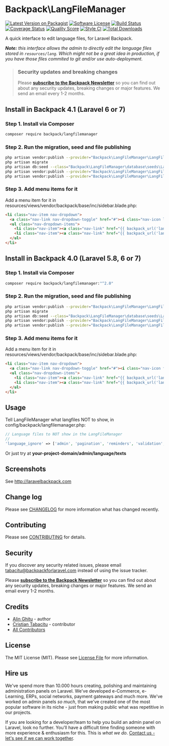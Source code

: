 # Backpack\LangFileManager

[![Latest Version on Packagist][ico-version]][link-packagist]
[![Software License][ico-license]](LICENSE.md)
[![Build Status](https://img.shields.io/travis/Laravel-Backpack/langfilemanager/master.svg?style=flat-square)](https://travis-ci.org/Laravel-Backpack/langfilemanager)
[![Coverage Status][ico-scrutinizer]][link-scrutinizer]
[![Quality Score][ico-code-quality]][link-code-quality]
[![Style CI](https://styleci.io/repos/53691643/shield)](https://styleci.io/repos/53691643)
[![Total Downloads][ico-downloads]][link-downloads]

A quick interface to edit language files, for Laravel Backpack. 

_**Note:** this interface allows the admin to directly edit the language files stored in ```resources/lang```. Which might not be a great idea in production, if you have those files commited to git and/or use auto-deployment._

> ### Security updates and breaking changes
> Please **[subscribe to the Backpack Newsletter](http://backpackforlaravel.com/newsletter)** so you can find out about any security updates, breaking changes or major features. We send an email every 1-2 months.

## Install in Backpack 4.1 (Laravel 6 or 7)

### Step 1. Install via Composer

``` bash
composer require backpack/langfilemanager
```

### Step 2. Run the migration, seed and file publishing

``` bash
php artisan vendor:publish --provider="Backpack\LangFileManager\LangFileManagerServiceProvider" --tag="migrations" #publish the migration file
php artisan migrate
php artisan db:seed --class="Backpack\LangFileManager\database\seeds\LanguageTableSeeder"
php artisan vendor:publish --provider="Backpack\LangFileManager\LangFileManagerServiceProvider" --tag="config" #publish the config file
php artisan vendor:publish --provider="Backpack\LangFileManager\LangFileManagerServiceProvider" --tag="lang" #publish the lang files
```

### Step 3. Add menu items for it

Add a menu item for it in resources/views/vendor/backpack/base/inc/sidebar.blade.php:

```html
<li class="nav-item nav-dropdown">
  <a class="nav-link nav-dropdown-toggle" href="#"><i class="nav-icon la la-globe"></i> Translations</a>
  <ul class="nav-dropdown-items">
    <li class="nav-item"><a class="nav-link" href="{{ backpack_url('language') }}"><i class="nav-icon la la-flag-checkered"></i> Languages</a></li>
    <li class="nav-item"><a class="nav-link" href="{{ backpack_url('language/texts') }}"><i class="nav-icon la la-language"></i> Site texts</a></li>
  </ul>
</li>
```

## Install in Backpack 4.0 (Laravel 5.8, 6 or 7)

### Step 1. Install via Composer

``` bash
composer require backpack/langfilemanager:"^2.0"
```

### Step 2. Run the migration, seed and file publishing

``` bash
php artisan vendor:publish --provider="Backpack\LangFileManager\LangFileManagerServiceProvider" --tag="migrations" #publish the migration file
php artisan migrate
php artisan db:seed --class="Backpack\LangFileManager\database\seeds\LanguageTableSeeder"
php artisan vendor:publish --provider="Backpack\LangFileManager\LangFileManagerServiceProvider" --tag="config" #publish the config file
php artisan vendor:publish --provider="Backpack\LangFileManager\LangFileManagerServiceProvider" --tag="lang" #publish the lang files
```

### Step 3. Add menu items for it

Add a menu item for it in resources/views/vendor/backpack/base/inc/sidebar.blade.php:

```html
<li class="nav-item nav-dropdown">
  <a class="nav-link nav-dropdown-toggle" href="#"><i class="nav-icon fa fa-globe"></i> Translations</a>
  <ul class="nav-dropdown-items">
    <li class="nav-item"><a class="nav-link" href="{{ backpack_url('language') }}"><i class="nav-icon fa fa-flag-checkered"></i> Languages</a></li>
    <li class="nav-item"><a class="nav-link" href="{{ backpack_url('language/texts') }}"><i class="nav-icon fa fa-language"></i> Site texts</a></li>
  </ul>
</li>
```

## Usage

Tell LangFileManager what langfiles NOT to show, in config/backpack/langfilemanager.php:

``` php
// Language files to NOT show in the LangFileManager
//
'language_ignore' => ['admin', 'pagination', 'reminders', 'validation', 'log', 'crud'],
```

Or just try at **your-project-domain/admin/language/texts**

## Screenshots

See http://laravelbackpack.com

## Change log

Please see [CHANGELOG](CHANGELOG.md) for more information what has changed recently.


## Contributing

Please see [CONTRIBUTING](CONTRIBUTING.md) for details.


## Security

If you discover any security related issues, please email tabacitu@backpackforlaravel.com instead of using the issue tracker.

Please **[subscribe to the Backpack Newsletter](http://backpackforlaravel.com/newsletter)** so you can find out about any security updates, breaking changes or major features. We send an email every 1-2 months.

## Credits

- [Alin Ghitu][link-author] - author
- [Cristian Tabacitu][link-author-2] - contributor
- [All Contributors][link-contributors]


## License

The MIT License (MIT). Please see [License File](LICENSE.md) for more information.

## Hire us

We've spend more than 10.000 hours creating, polishing and maintaining administration panels on Laravel. We've developed e-Commerce, e-Learning, ERPs, social networks, payment gateways and much more. We've worked on admin panels _so much_, that we've created one of the most popular software in its niche - just from making public what was repetitive in our projects.

If you are looking for a developer/team to help you build an admin panel on Laravel, look no further. You'll have a difficult time finding someone with more experience & enthusiasm for this. This is _what we do_. [Contact us - let's see if we can work together](https://backpackforlaravel.com/need-freelancer-or-development-team).


[ico-version]: https://img.shields.io/packagist/v/backpack/langfilemanager.svg?style=flat-square
[ico-license]: https://img.shields.io/badge/license-MIT-brightgreen.svg?style=flat-square
[ico-travis]: https://img.shields.io/travis/laravel-backpack/langfilemanager/master.svg?style=flat-square
[ico-scrutinizer]: https://img.shields.io/scrutinizer/coverage/g/laravel-backpack/langfilemanager.svg?style=flat-square
[ico-code-quality]: https://img.shields.io/scrutinizer/g/laravel-backpack/langfilemanager.svg?style=flat-square
[ico-downloads]: https://img.shields.io/packagist/dt/backpack/langfilemanager.svg?style=flat-square

[link-packagist]: https://packagist.org/packages/backpack/langfilemanager
[link-travis]: https://travis-ci.org/laravel-backpack/langfilemanager
[link-scrutinizer]: https://scrutinizer-ci.com/g/laravel-backpack/langfilemanager/code-structure
[link-code-quality]: https://scrutinizer-ci.com/g/laravel-backpack/langfilemanager
[link-downloads]: https://packagist.org/packages/backpack/langfilemanager
[link-author]: https://github.com/ghitu
[link-author-2]: http://tabacitu.ro
[link-contributors]: ../../contributors
